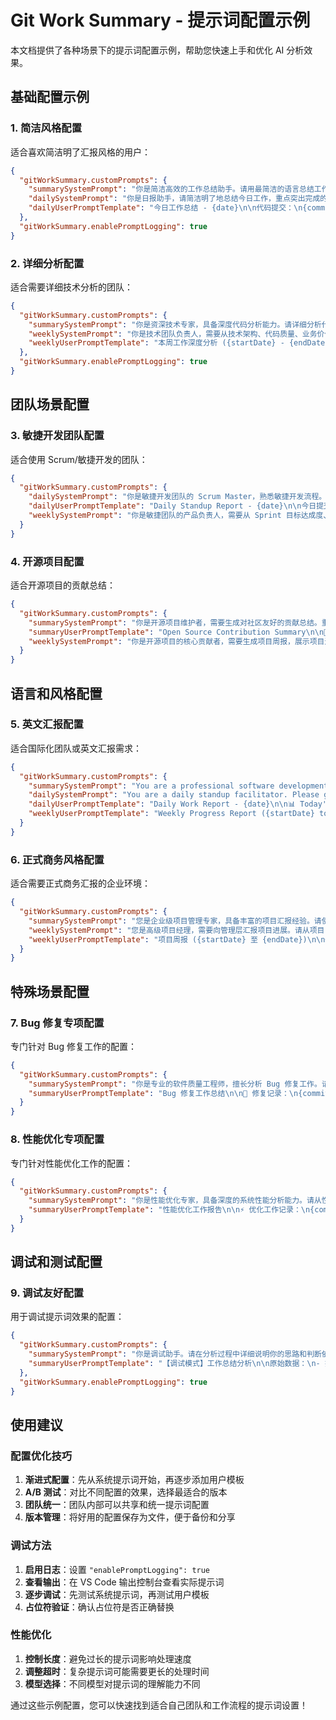 # Git Work Summary - 提示词配置示例

本文档提供了各种场景下的提示词配置示例，帮助您快速上手和优化 AI 分析效果。

## 基础配置示例

### 1. 简洁风格配置
适合喜欢简洁明了汇报风格的用户：

```json
{
  "gitWorkSummary.customPrompts": {
    "summarySystemPrompt": "你是简洁高效的工作总结助手。请用最简洁的语言总结工作成果，突出关键完成项。",
    "dailySystemPrompt": "你是日报助手，请简洁明了地总结今日工作，重点突出完成的功能和解决的问题。",
    "dailyUserPromptTemplate": "今日工作总结 - {date}\n\n代码提交：\n{commits}\n\n请生成简洁的日报，重点说明完成了什么。"
  },
  "gitWorkSummary.enablePromptLogging": true
}
```

### 2. 详细分析配置
适合需要详细技术分析的团队：

```json
{
  "gitWorkSummary.customPrompts": {
    "summarySystemPrompt": "你是资深技术专家，具备深度代码分析能力。请详细分析代码变更的技术细节、业务价值和潜在影响。",
    "weeklySystemPrompt": "你是技术团队负责人，需要从技术架构、代码质量、业务价值等多维度分析本周工作成果。",
    "weeklyUserPromptTemplate": "本周工作深度分析 ({startDate} - {endDate})\n\n=== 代码变更详情 ===\n{commits}\n\n=== 历史工作记录 ===\n{summaries}\n\n请从以下维度进行分析：\n1. 技术实现亮点\n2. 业务价值贡献\n3. 代码质量评估\n4. 架构影响分析\n5. 下周工作建议"
  },
  "gitWorkSummary.enablePromptLogging": true
}
```

## 团队场景配置

### 3. 敏捷开发团队配置
适合使用 Scrum/敏捷开发的团队：

```json
{
  "gitWorkSummary.customPrompts": {
    "dailySystemPrompt": "你是敏捷开发团队的 Scrum Master，熟悉敏捷开发流程。请按照 Sprint 目标来组织日报内容。",
    "dailyUserPromptTemplate": "Daily Standup Report - {date}\n\n今日提交记录：\n{commits}\n\n昨日工作回顾：\n{summaries}\n\n请按以下格式生成日报：\n- What I did today (今日完成)\n- What I will do tomorrow (明日计划)\n- Blockers/Issues (遇到的问题)\n- Sprint Progress (Sprint 进展)",
    "weeklySystemPrompt": "你是敏捷团队的产品负责人，需要从 Sprint 目标达成度、用户价值交付、团队效率等角度分析工作成果。"
  }
}
```

### 4. 开源项目配置
适合开源项目的贡献总结：

```json
{
  "gitWorkSummary.customPrompts": {
    "summarySystemPrompt": "你是开源项目维护者，需要生成对社区友好的贡献总结。重点突出对项目的价值和影响。",
    "summaryUserPromptTemplate": "Open Source Contribution Summary\n\n📝 Commits Overview:\n{commits}\n\n🔄 Recent Activity:\n{history}\n\n⏰ Time Range: {timeRange}\n\nPlease generate a community-friendly summary including:\n- 🎯 Key Features/Improvements\n- 🐛 Bug Fixes\n- 📚 Documentation Updates\n- 🚀 Performance Enhancements\n- 💡 Future Roadmap Items",
    "weeklySystemPrompt": "你是开源项目的核心贡献者，需要生成项目周报，展示项目进展和社区贡献。"
  }
}
```

## 语言和风格配置

### 5. 英文汇报配置
适合国际化团队或英文汇报需求：

```json
{
  "gitWorkSummary.customPrompts": {
    "summarySystemPrompt": "You are a professional software development work summary assistant. Please generate concise and professional work summaries in English, focusing on business value and technical achievements.",
    "dailySystemPrompt": "You are a daily standup facilitator. Please generate clear and actionable daily reports in English that highlight accomplishments and next steps.",
    "dailyUserPromptTemplate": "Daily Work Report - {date}\n\n📊 Today's Commits ({commitsCount} total):\n{commits}\n\n📋 Recent Work Context:\n{summaries}\n\nPlease generate a professional daily report including:\n- Key Accomplishments\n- Technical Highlights\n- Business Impact\n- Tomorrow's Focus Areas",
    "weeklyUserPromptTemplate": "Weekly Progress Report ({startDate} to {endDate})\n\n💻 Development Activity:\n{commits}\n\n📈 Work History:\n{summaries}\n\nPlease provide a comprehensive weekly analysis covering:\n- Major Milestones Achieved\n- Technical Innovations\n- Business Value Delivered\n- Team Collaboration Highlights\n- Next Week's Priorities"
  }
}
```

### 6. 正式商务风格配置
适合需要正式商务汇报的企业环境：

```json
{
  "gitWorkSummary.customPrompts": {
    "summarySystemPrompt": "您是企业级项目管理专家，具备丰富的项目汇报经验。请使用正式的商务语言，从项目管理角度生成专业的工作总结。",
    "weeklySystemPrompt": "您是高级项目经理，需要向管理层汇报项目进展。请从项目目标达成、资源利用、风险控制等角度进行分析。",
    "weeklyUserPromptTemplate": "项目周报 ({startDate} 至 {endDate})\n\n一、项目开发活动概览\n{commits}\n\n二、本周工作回顾\n{summaries}\n\n请按以下结构生成正式的项目周报：\n\n【项目进展概述】\n- 本周主要里程碑\n- 关键功能交付情况\n\n【技术实施成果】\n- 核心技术突破\n- 系统架构优化\n\n【业务价值实现】\n- 用户需求满足度\n- 商业目标推进\n\n【风险与挑战】\n- 技术风险识别\n- 解决方案制定\n\n【下周工作计划】\n- 重点任务安排\n- 资源需求评估"
  }
}
```

## 特殊场景配置

### 7. Bug 修复专项配置
专门针对 Bug 修复工作的配置：

```json
{
  "gitWorkSummary.customPrompts": {
    "summarySystemPrompt": "你是专业的软件质量工程师，擅长分析 Bug 修复工作。请重点关注问题根因、修复方案和预防措施。",
    "summaryUserPromptTemplate": "Bug 修复工作总结\n\n🔧 修复记录：\n{commits}\n\n📊 工作统计：提交次数 {commitsCount}，时间跨度 {timeRange}\n\n请按以下维度分析：\n\n【问题识别与分析】\n- 发现的主要问题类型\n- 问题影响范围评估\n\n【修复方案实施】\n- 采用的技术方案\n- 代码变更范围\n\n【质量保证措施】\n- 测试验证情况\n- 回归测试覆盖\n\n【预防改进建议】\n- 根因分析结果\n- 流程优化建议"
  }
}
```

### 8. 性能优化专项配置
专门针对性能优化工作的配置：

```json
{
  "gitWorkSummary.customPrompts": {
    "summarySystemPrompt": "你是性能优化专家，具备深度的系统性能分析能力。请从性能指标、优化策略、效果评估等角度分析工作成果。",
    "summaryUserPromptTemplate": "性能优化工作报告\n\n⚡ 优化工作记录：\n{commits}\n\n📈 历史优化成果：\n{history}\n\n请生成专业的性能优化报告：\n\n【性能问题识别】\n- 发现的性能瓶颈\n- 问题影响评估\n\n【优化策略实施】\n- 采用的优化技术\n- 代码层面改进\n- 架构层面调整\n\n【性能提升效果】\n- 关键指标改善\n- 用户体验提升\n\n【后续优化计划】\n- 待优化项识别\n- 优化优先级排序"
  }
}
```

## 调试和测试配置

### 9. 调试友好配置
用于调试提示词效果的配置：

```json
{
  "gitWorkSummary.customPrompts": {
    "summarySystemPrompt": "你是调试助手。请在分析过程中详细说明你的思路和判断依据，帮助用户理解 AI 的分析逻辑。",
    "summaryUserPromptTemplate": "【调试模式】工作总结分析\n\n原始数据：\n- 提交数量：{commitsCount}\n- 历史记录：{historyCount}\n- 时间范围：{timeRange}\n\n提交详情：\n{commits}\n\n历史上下文：\n{history}\n\n请详细说明分析过程：\n1. 数据解读思路\n2. 关键信息提取\n3. 逻辑推理过程\n4. 总结生成依据\n\n最终总结："
  },
  "gitWorkSummary.enablePromptLogging": true
}
```

## 使用建议

### 配置优化技巧

1. **渐进式配置**：先从系统提示词开始，再逐步添加用户模板
2. **A/B 测试**：对比不同配置的效果，选择最适合的版本
3. **团队统一**：团队内部可以共享和统一提示词配置
4. **版本管理**：将好用的配置保存为文件，便于备份和分享

### 调试方法

1. **启用日志**：设置 `"enablePromptLogging": true`
2. **查看输出**：在 VS Code 输出控制台查看实际提示词
3. **逐步调试**：先测试系统提示词，再测试用户模板
4. **占位符验证**：确认占位符是否正确替换

### 性能优化

1. **控制长度**：避免过长的提示词影响处理速度
2. **调整超时**：复杂提示词可能需要更长的处理时间
3. **模型选择**：不同模型对提示词的理解能力不同

通过这些示例配置，您可以快速找到适合自己团队和工作流程的提示词设置！ 